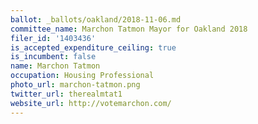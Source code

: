 ```yaml
---
ballot: _ballots/oakland/2018-11-06.md
committee_name: Marchon Tatmon Mayor for Oakland 2018
filer_id: '1403436'
is_accepted_expenditure_ceiling: true
is_incumbent: false
name: Marchon Tatmon
occupation: Housing Professional
photo_url: marchon-tatmon.png
twitter_url: therealmtat1
website_url: http://votemarchon.com/
---
```

